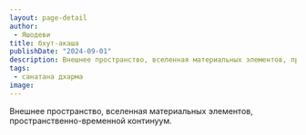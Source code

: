 ```yaml
---
layout: page-detail
author:
 - Яшодеви
title: бхут-акаша
publishDate: "2024-09-01"
description: Внешнее пространство, вселенная материальных элементов, пространственно-временной континуум.
tags:
 - санатана дхарма
image: 
---
```


Внешнее пространство, вселенная материальных элементов, пространственно-временной континуум.

